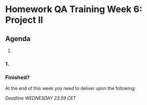 # Homework QA Training Week 6: Project II

## Agenda

1.

### 1.

### Finished?

At the end of this week you need to deliver upon the following:

_Deadline WEDNESDAY 23.59 CET_
